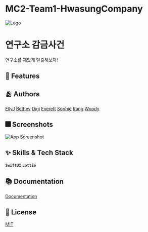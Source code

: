 # MC2-Team1-HwasungCompany

![Logo](https://dummyimage.com/1000x300/000/fff.png)


# 연구소 감금사건

연구소를 재밌게 탈출해보자!


## :pushpin: Features



## :people_hugging: Authors

[EllyJ]()
[Bethev]()
[Digi]()
[Everett]()
[Sophie]()
[Rang]()
[Woody]()


## :fireworks: Screenshots

![App Screenshot](https://dummyimage.com/250x500/000/fff.png)


## :sparkles: Skills & Tech Stack
**`SwiftUI`** **`Lottie`**

## :books: Documentation

[Documentation](https://linktodocumentation)


## :lock_with_ink_pen: License

[MIT](https://choosealicense.com/licenses/mit/)
